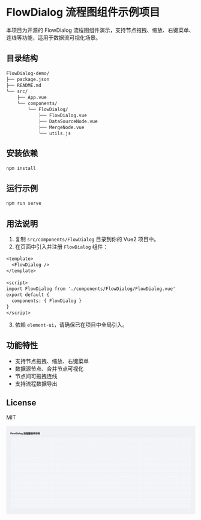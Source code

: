 # FlowDialog 流程图组件示例项目

本项目为开源的 FlowDialog 流程图组件演示，支持节点拖拽、缩放、右键菜单、连线等功能，适用于数据流可视化场景。

## 目录结构

```
FlowDialog-demo/
├── package.json
├── README.md
└── src/
    ├── App.vue
    └── components/
        └── FlowDialog/
            ├── FlowDialog.vue
            ├── DataSourceNode.vue
            ├── MergeNode.vue
            └── utils.js
```

## 安装依赖

```bash
npm install
```

## 运行示例

```bash
npm run serve
```

## 用法说明

1. 复制 `src/components/FlowDialog` 目录到你的 Vue2 项目中。
2. 在页面中引入并注册 `FlowDialog` 组件：

```vue
<template>
  <FlowDialog />
</template>

<script>
import FlowDialog from './components/FlowDialog/FlowDialog.vue'
export default {
  components: { FlowDialog }
}
</script>
```

3. 依赖 `element-ui`，请确保已在项目中全局引入。

## 功能特性
- 支持节点拖拽、缩放、右键菜单
- 数据源节点、合并节点可视化
- 节点间可拖拽连线
- 支持流程数据导出

## License
MIT

![演示动图](assets/PixPin_2025-07-25_09-29-25.gif)